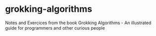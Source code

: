 # grokking-algorithms
Notes and Exercices from the book Grokking Algorithms - An illustrated guide for programmers and other curious people
